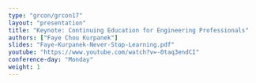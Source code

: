 ```yaml
---
type: "grcon/grcon17"
layout: "presentation"
title: "Keynote: Continuing Education for Engineering Professionals"
authors: ["Faye Chou Kurpanek"]
slides: "Faye-Kurpanek-Never-Stop-Learning.pdf"
youtube: "https://www.youtube.com/watch?v=-0taq3endCI"
conference-day: "Monday"
weight: 1
---
```


